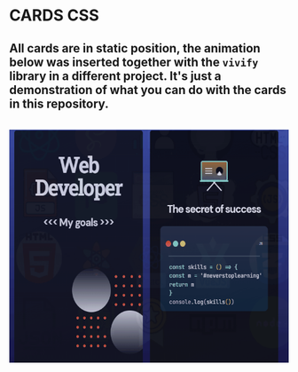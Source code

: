 # CARDS CSS
## All cards are in static position, the animation below was inserted together with the `vivify` library in a different project. It's just a demonstration of what you can do with the cards in this repository.
<br/>
<div align="center" >
 <img height="420" src="https://github.com/TeoNogueira/My_Design_CSS/blob/master/gifs/CARDS.gif">
</div>
